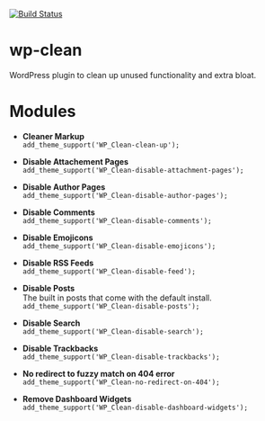 [![Build Status](https://travis-ci.org/danimalweb/wp-clean.svg)](https://travis-ci.org/danimalweb/wp-clean)

# wp-clean
WordPress plugin to clean up unused functionality and extra bloat.

# Modules #

* **Cleaner Markup**<br>
`add_theme_support('WP_Clean-clean-up');`

* **Disable Attachement Pages**<br>
`add_theme_support('WP_Clean-disable-attachment-pages');`

* **Disable Author Pages**<br>
`add_theme_support('WP_Clean-disable-author-pages');`

* **Disable Comments**<br>
`add_theme_support('WP_Clean-disable-comments');`

* **Disable Emojicons**<br>
`add_theme_support('WP_Clean-disable-emojicons');`

* **Disable RSS Feeds**<br>
`add_theme_support('WP_Clean-disable-feed');`

* **Disable Posts**<br>
The built in posts that come with the default install.<br>
`add_theme_support('WP_Clean-disable-posts');`

* **Disable Search**<br>
`add_theme_support('WP_Clean-disable-search');`

* **Disable Trackbacks**<br>
`add_theme_support('WP_Clean-disable-trackbacks');`

* **No redirect to fuzzy match on 404 error**<br>
`add_theme_support('WP_Clean-no-redirect-on-404');`

* **Remove Dashboard Widgets**<br>
`add_theme_support('WP_Clean-disable-dashboard-widgets');`
